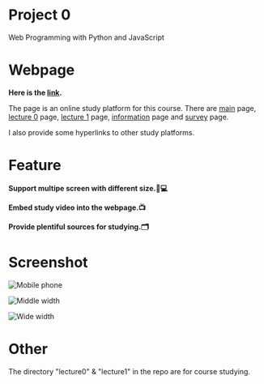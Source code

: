 # Project 0

Web Programming with Python and JavaScript

# Webpage

**Here is the [link](https://eswzy.github.io/cs50-project0/index.html).**

The page is an online study platform for this course. There are [main](https://eswzy.github.io/cs50-project0/index.html) page, [lecture 0](https://eswzy.github.io/cs50-project0/lecture0.html) page, [lecture 1](https://eswzy.github.io/cs50-project0/lecture1.html) page, [information](https://eswzy.github.io/cs50-project0/info.html) page and [survey](https://eswzy.github.io/cs50-project0/survey.html) page.

I also provide some hyperlinks to other study platforms.

# Feature

**Support multipe screen with different size.📱💻**

**Embed study video into the webpage.📺**

**Provide plentiful sources for studying.🗂️**

# Screenshot

![Mobile phone](https://eswzy.github.io/cs50-project0/1.png) 

![Middle width](https://eswzy.github.io/cs50-project0/2.png)

![Wide width](https://eswzy.github.io/cs50-project0/3.png) 

# Other
 
The directory "lecture0" & "lecture1" in the repo are for course studying.
